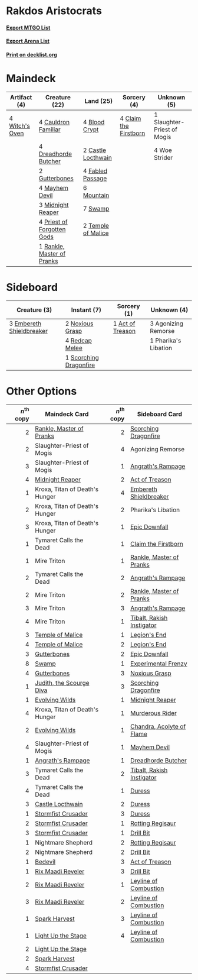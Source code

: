 # Rakdos Aristocrats

#### [Export MTGO List](../collection/Rakdos%20Aristocrats/Rakdos%20Aristocrats.txt)
#### [Export Arena List](../collection/Rakdos%20Aristocrats/Rakdos%20Aristocrats_arena.txt)
#### [Print on decklist.org](http://decklist.org/?deckmain=4%09Blood%20Crypt%0A2%09Castle%20Locthwain%0A4%09Cauldron%20Familiar%0A4%09Claim%20the%20Firstborn%0A4%09Dreadhorde%20Butcher%0A4%09Fabled%20Passage%0A2%09Gutterbones%0A4%09Mayhem%20Devil%0A3%09Midnight%20Reaper%0A6%09Mountain%0A4%09Priest%20of%20Forgotten%20Gods%0A1%09Rankle,%20Master%20of%20Pranks%0A1%09Slaughter-Priest%20of%20Mogis%0A7%09Swamp%0A2%09Temple%20of%20Malice%0A4%09Witch's%20Oven%0A4%09Woe%20Strider&deckside=1%09Act%20of%20Treason%0A3%09Agonizing%20Remorse%0A3%09Embereth%20Shieldbreaker%0A2%09Noxious%20Grasp%0A1%09Pharika's%20Libation%0A4%09Redcap%20Melee%0A1%09Scorching%20Dragonfire)
# Maindeck

|                                      Artifact (4)                                       |                                            Creature (22)                                            |                                          Land (25)                                          |                                          Sorcery (4)                                           |        Unknown (5)        |
|-----------------------------------------------------------------------------------------|-----------------------------------------------------------------------------------------------------|---------------------------------------------------------------------------------------------|------------------------------------------------------------------------------------------------|---------------------------|
|4 [Witch's Oven](http://gatherer.wizards.com/Pages/Card/Details.aspx?multiverseid=473199)|4 [Cauldron Familiar](http://gatherer.wizards.com/Pages/Card/Details.aspx?multiverseid=473043)       |4 [Blood Crypt](http://gatherer.wizards.com/Pages/Card/Details.aspx?multiverseid=97102)      |4 [Claim the Firstborn](http://gatherer.wizards.com/Pages/Card/Details.aspx?multiverseid=473080)|1 Slaughter-Priest of Mogis|
|                                                                                         |4 [Dreadhorde Butcher](http://gatherer.wizards.com/Pages/Card/Details.aspx?multiverseid=461121)      |2 [Castle Locthwain](http://gatherer.wizards.com/Pages/Card/Details.aspx?multiverseid=473203)|                                                                                                |4 Woe Strider              |
|                                                                                         |2 [Gutterbones](http://gatherer.wizards.com/Pages/Card/Details.aspx?multiverseid=457220)             |4 [Fabled Passage](http://gatherer.wizards.com/Pages/Card/Details.aspx?multiverseid=473206)  |                                                                                                |                           |
|                                                                                         |4 [Mayhem Devil](http://gatherer.wizards.com/Pages/Card/Details.aspx?multiverseid=461131)            |6 [Mountain](http://gatherer.wizards.com/Pages/Card/Details.aspx?multiverseid=439859)        |                                                                                                |                           |
|                                                                                         |3 [Midnight Reaper](http://gatherer.wizards.com/Pages/Card/Details.aspx?multiverseid=452827)         |7 [Swamp](http://gatherer.wizards.com/Pages/Card/Details.aspx?multiverseid=439858)           |                                                                                                |                           |
|                                                                                         |4 [Priest of Forgotten Gods](http://gatherer.wizards.com/Pages/Card/Details.aspx?multiverseid=457227)|2 [Temple of Malice](http://gatherer.wizards.com/Pages/Card/Details.aspx?multiverseid=378536)|                                                                                                |                           |
|                                                                                         |1 [Rankle, Master of Pranks](http://gatherer.wizards.com/Pages/Card/Details.aspx?multiverseid=473063)|                                                                                             |                                                                                                |                           |


# Sideboard

|                                           Creature (3)                                            |                                           Instant (7)                                           |                                        Sorcery (1)                                        |    Unknown (4)     |
|---------------------------------------------------------------------------------------------------|-------------------------------------------------------------------------------------------------|-------------------------------------------------------------------------------------------|--------------------|
|3 [Embereth Shieldbreaker](http://gatherer.wizards.com/Pages/Card/Details.aspx?multiverseid=473084)|2 [Noxious Grasp](http://gatherer.wizards.com/Pages/Card/Details.aspx?multiverseid=466864)       |1 [Act of Treason](http://gatherer.wizards.com/Pages/Card/Details.aspx?multiverseid=442107)|3 Agonizing Remorse |
|                                                                                                   |4 [Redcap Melee](http://gatherer.wizards.com/Pages/Card/Details.aspx?multiverseid=473097)        |                                                                                           |1 Pharika's Libation|
|                                                                                                   |1 [Scorching Dragonfire](http://gatherer.wizards.com/Pages/Card/Details.aspx?multiverseid=473101)|                                                                                           |                    |


# Other Options

|*n*<sup>th</sup> copy|                                           Maindeck Card                                           |*n*<sup>th</sup> copy|                                           Sideboard Card                                           |
|--------------------:|---------------------------------------------------------------------------------------------------|--------------------:|----------------------------------------------------------------------------------------------------|
|                    2|[Rankle, Master of Pranks](http://gatherer.wizards.com/Pages/Card/Details.aspx?multiverseid=473063)|                    2|[Scorching Dragonfire](http://gatherer.wizards.com/Pages/Card/Details.aspx?multiverseid=473101)     |
|                    2|Slaughter-Priest of Mogis                                                                          |                    4|Agonizing Remorse                                                                                   |
|                    3|Slaughter-Priest of Mogis                                                                          |                    1|[Angrath's Rampage](http://gatherer.wizards.com/Pages/Card/Details.aspx?multiverseid=461112)        |
|                    4|[Midnight Reaper](http://gatherer.wizards.com/Pages/Card/Details.aspx?multiverseid=452827)         |                    2|[Act of Treason](http://gatherer.wizards.com/Pages/Card/Details.aspx?multiverseid=442107)           |
|                    1|Kroxa, Titan of Death's Hunger                                                                     |                    4|[Embereth Shieldbreaker](http://gatherer.wizards.com/Pages/Card/Details.aspx?multiverseid=473084)   |
|                    2|Kroxa, Titan of Death's Hunger                                                                     |                    2|Pharika's Libation                                                                                  |
|                    3|Kroxa, Titan of Death's Hunger                                                                     |                    1|[Epic Downfall](http://gatherer.wizards.com/Pages/Card/Details.aspx?multiverseid=473047)            |
|                    1|Tymaret Calls the Dead                                                                             |                    1|[Claim the Firstborn](http://gatherer.wizards.com/Pages/Card/Details.aspx?multiverseid=473080)      |
|                    1|Mire Triton                                                                                        |                    1|[Rankle, Master of Pranks](http://gatherer.wizards.com/Pages/Card/Details.aspx?multiverseid=473063) |
|                    2|Tymaret Calls the Dead                                                                             |                    2|[Angrath's Rampage](http://gatherer.wizards.com/Pages/Card/Details.aspx?multiverseid=461112)        |
|                    2|Mire Triton                                                                                        |                    2|[Rankle, Master of Pranks](http://gatherer.wizards.com/Pages/Card/Details.aspx?multiverseid=473063) |
|                    3|Mire Triton                                                                                        |                    3|[Angrath's Rampage](http://gatherer.wizards.com/Pages/Card/Details.aspx?multiverseid=461112)        |
|                    4|Mire Triton                                                                                        |                    1|[Tibalt, Rakish Instigator](http://gatherer.wizards.com/Pages/Card/Details.aspx?multiverseid=461073)|
|                    3|[Temple of Malice](http://gatherer.wizards.com/Pages/Card/Details.aspx?multiverseid=378536)        |                    1|[Legion's End](http://gatherer.wizards.com/Pages/Card/Details.aspx?multiverseid=466860)             |
|                    4|[Temple of Malice](http://gatherer.wizards.com/Pages/Card/Details.aspx?multiverseid=378536)        |                    2|[Legion's End](http://gatherer.wizards.com/Pages/Card/Details.aspx?multiverseid=466860)             |
|                    3|[Gutterbones](http://gatherer.wizards.com/Pages/Card/Details.aspx?multiverseid=457220)             |                    2|[Epic Downfall](http://gatherer.wizards.com/Pages/Card/Details.aspx?multiverseid=473047)            |
|                    8|[Swamp](http://gatherer.wizards.com/Pages/Card/Details.aspx?multiverseid=439858)                   |                    1|[Experimental Frenzy](http://gatherer.wizards.com/Pages/Card/Details.aspx?multiverseid=452849)      |
|                    4|[Gutterbones](http://gatherer.wizards.com/Pages/Card/Details.aspx?multiverseid=457220)             |                    3|[Noxious Grasp](http://gatherer.wizards.com/Pages/Card/Details.aspx?multiverseid=466864)            |
|                    1|[Judith, the Scourge Diva](http://gatherer.wizards.com/Pages/Card/Details.aspx?multiverseid=457329)|                    3|[Scorching Dragonfire](http://gatherer.wizards.com/Pages/Card/Details.aspx?multiverseid=473101)     |
|                    1|[Evolving Wilds](http://gatherer.wizards.com/Pages/Card/Details.aspx?multiverseid=426944)          |                    1|[Midnight Reaper](http://gatherer.wizards.com/Pages/Card/Details.aspx?multiverseid=452827)          |
|                    4|Kroxa, Titan of Death's Hunger                                                                     |                    1|[Murderous Rider](http://gatherer.wizards.com/Pages/Card/Details.aspx?multiverseid=473059)          |
|                    2|[Evolving Wilds](http://gatherer.wizards.com/Pages/Card/Details.aspx?multiverseid=426944)          |                    1|[Chandra, Acolyte of Flame](http://gatherer.wizards.com/Pages/Card/Details.aspx?multiverseid=466880)|
|                    4|Slaughter-Priest of Mogis                                                                          |                    1|[Mayhem Devil](http://gatherer.wizards.com/Pages/Card/Details.aspx?multiverseid=461131)             |
|                    1|[Angrath's Rampage](http://gatherer.wizards.com/Pages/Card/Details.aspx?multiverseid=461112)       |                    1|[Dreadhorde Butcher](http://gatherer.wizards.com/Pages/Card/Details.aspx?multiverseid=461121)       |
|                    3|Tymaret Calls the Dead                                                                             |                    2|[Tibalt, Rakish Instigator](http://gatherer.wizards.com/Pages/Card/Details.aspx?multiverseid=461073)|
|                    4|Tymaret Calls the Dead                                                                             |                    1|[Duress](http://gatherer.wizards.com/Pages/Card/Details.aspx?multiverseid=14557)                    |
|                    3|[Castle Locthwain](http://gatherer.wizards.com/Pages/Card/Details.aspx?multiverseid=473203)        |                    2|[Duress](http://gatherer.wizards.com/Pages/Card/Details.aspx?multiverseid=14557)                    |
|                    1|[Stormfist Crusader](http://gatherer.wizards.com/Pages/Card/Details.aspx?multiverseid=473165)      |                    3|[Duress](http://gatherer.wizards.com/Pages/Card/Details.aspx?multiverseid=14557)                    |
|                    2|[Stormfist Crusader](http://gatherer.wizards.com/Pages/Card/Details.aspx?multiverseid=473165)      |                    1|[Rotting Regisaur](http://gatherer.wizards.com/Pages/Card/Details.aspx?multiverseid=466865)         |
|                    3|[Stormfist Crusader](http://gatherer.wizards.com/Pages/Card/Details.aspx?multiverseid=473165)      |                    1|[Drill Bit](http://gatherer.wizards.com/Pages/Card/Details.aspx?multiverseid=457217)                |
|                    1|Nightmare Shepherd                                                                                 |                    2|[Rotting Regisaur](http://gatherer.wizards.com/Pages/Card/Details.aspx?multiverseid=466865)         |
|                    2|Nightmare Shepherd                                                                                 |                    2|[Drill Bit](http://gatherer.wizards.com/Pages/Card/Details.aspx?multiverseid=457217)                |
|                    1|[Bedevil](http://gatherer.wizards.com/Pages/Card/Details.aspx?multiverseid=457301)                 |                    3|[Act of Treason](http://gatherer.wizards.com/Pages/Card/Details.aspx?multiverseid=442107)           |
|                    1|[Rix Maadi Reveler](http://gatherer.wizards.com/Pages/Card/Details.aspx?multiverseid=457253)       |                    3|[Drill Bit](http://gatherer.wizards.com/Pages/Card/Details.aspx?multiverseid=457217)                |
|                    2|[Rix Maadi Reveler](http://gatherer.wizards.com/Pages/Card/Details.aspx?multiverseid=457253)       |                    1|[Leyline of Combustion](http://gatherer.wizards.com/Pages/Card/Details.aspx?multiverseid=466902)    |
|                    3|[Rix Maadi Reveler](http://gatherer.wizards.com/Pages/Card/Details.aspx?multiverseid=457253)       |                    2|[Leyline of Combustion](http://gatherer.wizards.com/Pages/Card/Details.aspx?multiverseid=466902)    |
|                    1|[Spark Harvest](http://gatherer.wizards.com/Pages/Card/Details.aspx?multiverseid=461032)           |                    3|[Leyline of Combustion](http://gatherer.wizards.com/Pages/Card/Details.aspx?multiverseid=466902)    |
|                    1|[Light Up the Stage](http://gatherer.wizards.com/Pages/Card/Details.aspx?multiverseid=457251)      |                    4|[Leyline of Combustion](http://gatherer.wizards.com/Pages/Card/Details.aspx?multiverseid=466902)    |
|                    2|[Light Up the Stage](http://gatherer.wizards.com/Pages/Card/Details.aspx?multiverseid=457251)      |                     |                                                                                                    |
|                    2|[Spark Harvest](http://gatherer.wizards.com/Pages/Card/Details.aspx?multiverseid=461032)           |                     |                                                                                                    |
|                    4|[Stormfist Crusader](http://gatherer.wizards.com/Pages/Card/Details.aspx?multiverseid=473165)      |                     |                                                                                                    |

